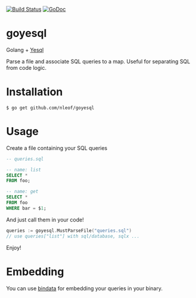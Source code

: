 [![Build Status](https://travis-ci.org/nleof/goyesql.svg)](https://travis-ci.org/nleof/goyesql)
[![GoDoc](https://godoc.org/github.com/nleof/goyesql?status.svg)](https://godoc.org/github.com/nleof/goyesql)

# goyesql

Golang + [Yesql](https://github.com/krisajenkins/yesql)

Parse a file and associate SQL queries to a map. Useful for separating SQL from code logic.


# Installation

```
$ go get github.com/nleof/goyesql
```

# Usage

Create a file containing your SQL queries

```sql
-- queries.sql

-- name: list
SELECT *
FROM foo;

-- name: get
SELECT *
FROM foo
WHERE bar = $1;
```

And just call them in your code!

```go
queries := goyesql.MustParseFile("queries.sql")
// use queries["list"] with sql/database, sqlx ...
```

Enjoy!

# Embedding

You can use [bindata](https://github.com/jteeuwen/go-bindata) for embedding your queries in your binary.
